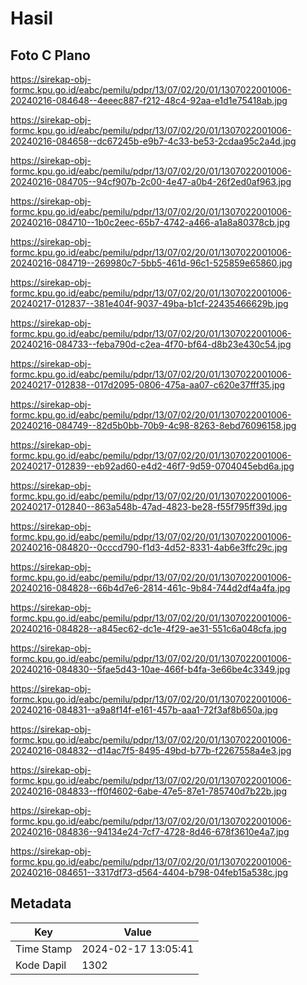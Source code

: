 # Hasil

## Foto C Plano

https://sirekap-obj-formc.kpu.go.id/eabc/pemilu/pdpr/13/07/02/20/01/1307022001006-20240216-084648--4eeec887-f212-48c4-92aa-e1d1e75418ab.jpg

https://sirekap-obj-formc.kpu.go.id/eabc/pemilu/pdpr/13/07/02/20/01/1307022001006-20240216-084658--dc67245b-e9b7-4c33-be53-2cdaa95c2a4d.jpg

https://sirekap-obj-formc.kpu.go.id/eabc/pemilu/pdpr/13/07/02/20/01/1307022001006-20240216-084705--94cf907b-2c00-4e47-a0b4-26f2ed0af963.jpg

https://sirekap-obj-formc.kpu.go.id/eabc/pemilu/pdpr/13/07/02/20/01/1307022001006-20240216-084710--1b0c2eec-65b7-4742-a466-a1a8a80378cb.jpg

https://sirekap-obj-formc.kpu.go.id/eabc/pemilu/pdpr/13/07/02/20/01/1307022001006-20240216-084719--269980c7-5bb5-461d-96c1-525859e65860.jpg

https://sirekap-obj-formc.kpu.go.id/eabc/pemilu/pdpr/13/07/02/20/01/1307022001006-20240217-012837--381e404f-9037-49ba-b1cf-22435466629b.jpg

https://sirekap-obj-formc.kpu.go.id/eabc/pemilu/pdpr/13/07/02/20/01/1307022001006-20240216-084733--feba790d-c2ea-4f70-bf64-d8b23e430c54.jpg

https://sirekap-obj-formc.kpu.go.id/eabc/pemilu/pdpr/13/07/02/20/01/1307022001006-20240217-012838--017d2095-0806-475a-aa07-c620e37fff35.jpg

https://sirekap-obj-formc.kpu.go.id/eabc/pemilu/pdpr/13/07/02/20/01/1307022001006-20240216-084749--82d5b0bb-70b9-4c98-8263-8ebd76096158.jpg

https://sirekap-obj-formc.kpu.go.id/eabc/pemilu/pdpr/13/07/02/20/01/1307022001006-20240217-012839--eb92ad60-e4d2-46f7-9d59-0704045ebd6a.jpg

https://sirekap-obj-formc.kpu.go.id/eabc/pemilu/pdpr/13/07/02/20/01/1307022001006-20240217-012840--863a548b-47ad-4823-be28-f55f795ff39d.jpg

https://sirekap-obj-formc.kpu.go.id/eabc/pemilu/pdpr/13/07/02/20/01/1307022001006-20240216-084820--0cccd790-f1d3-4d52-8331-4ab6e3ffc29c.jpg

https://sirekap-obj-formc.kpu.go.id/eabc/pemilu/pdpr/13/07/02/20/01/1307022001006-20240216-084828--66b4d7e6-2814-461c-9b84-744d2df4a4fa.jpg

https://sirekap-obj-formc.kpu.go.id/eabc/pemilu/pdpr/13/07/02/20/01/1307022001006-20240216-084828--a845ec62-dc1e-4f29-ae31-551c6a048cfa.jpg

https://sirekap-obj-formc.kpu.go.id/eabc/pemilu/pdpr/13/07/02/20/01/1307022001006-20240216-084830--5fae5d43-10ae-466f-b4fa-3e66be4c3349.jpg

https://sirekap-obj-formc.kpu.go.id/eabc/pemilu/pdpr/13/07/02/20/01/1307022001006-20240216-084831--a9a8f14f-e161-457b-aaa1-72f3af8b650a.jpg

https://sirekap-obj-formc.kpu.go.id/eabc/pemilu/pdpr/13/07/02/20/01/1307022001006-20240216-084832--d14ac7f5-8495-49bd-b77b-f2267558a4e3.jpg

https://sirekap-obj-formc.kpu.go.id/eabc/pemilu/pdpr/13/07/02/20/01/1307022001006-20240216-084833--ff0f4602-6abe-47e5-87e1-785740d7b22b.jpg

https://sirekap-obj-formc.kpu.go.id/eabc/pemilu/pdpr/13/07/02/20/01/1307022001006-20240216-084836--94134e24-7cf7-4728-8d46-678f3610e4a7.jpg

https://sirekap-obj-formc.kpu.go.id/eabc/pemilu/pdpr/13/07/02/20/01/1307022001006-20240216-084651--3317df73-d564-4404-b798-04feb15a538c.jpg


## Metadata

| Key        | Value               |
| ---------- | ------------------- |
| Time Stamp | 2024-02-17 13:05:41 |
| Kode Dapil | 1302                |




